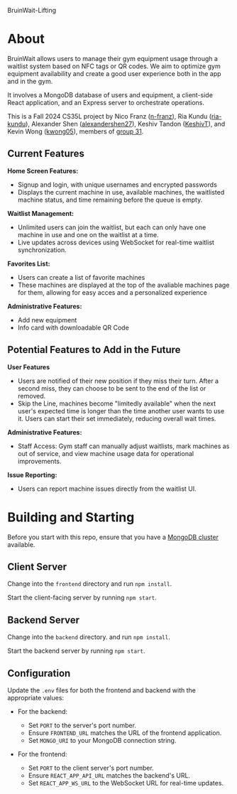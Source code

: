 BruinWait-Lifting
# About
BruinWait allows users to manage their gym equipment usage through a waitlist system based on NFC tags or QR codes. We aim to optimize gym equipment availability and create a good user experience both in the app and in the gym.

It involves a MongoDB database of users and equipment, a client-side React application, and an Express server to orchestrate operations.

This is a Fall 2024 CS35L project by Nico Franz ([n-franz](https://github.com/n-franz)), Ria Kundu ([ria-kundu](https://github.com/ria-kundu)), Alexander Shen ([alexandershen27](https://github.com/alexandershen27)), Keshiv Tandon ([KeshivT](https://github.com/KeshivT)), and Kevin Wong ([kwong05](https://github.com/kwong05)), members of [group 31](https://docs.google.com/spreadsheets/d/197j2UxHFPtvOMseaxZuWUV0CE0oJPkdMcMjlUsVwgwI/edit?gid=1172905667#gid=1172905667&range=B176:B181).

## Current Features
**Home Screen Features:**
- Signup and login, with unique usernames and encrypted passwords
- Displays the current machine in use, available machines, the waitlisted machine status, and time remaining before the queue is empty.

**Waitlist Management:**
- Unlimited users can join the waitlist, but each can only have one machine in use and one on the waitlist at a time.
- Live updates across devices using WebSocket for real-time waitlist synchronization.

**Favorites List:** 
- Users can create a list of favorite machines 
- These machines are displayed at the top of the avaliable machines page for them, allowing for easy acces and a personalized experience

**Administrative Features:**
- Add new equipment
- Info card with downloadable QR Code

## Potential Features to Add in the Future
**User Features**
- Users are notified of their new position if they miss their turn. After a second miss, they can choose to be sent to the end of the list or removed.
- Skip the Line, machines become "limitedly available" when the next user's expected time is longer than the time another user wants to use it. Users can start their set immediately, reducing overall wait times.

**Administrative Features:**
- Staff Access: Gym staff can manually adjust waitlists, mark machines as out of service, and view machine usage data for operational improvements.

**Issue Reporting:**
- Users can report machine issues directly from the waitlist UI.

# Building and Starting
Before you start with this repo, ensure that you have a [MongoDB cluster](https://www.mongodb.com/) available.

## Client Server
Change into the ```frontend``` directory and run ```npm install```.

Start the client-facing server by running
```npm start```.

## Backend Server
Change into the ```backend``` directory. and run ```npm install```.

Start the backend server by running
```npm start```.

## Configuration
Update the `.env` files for both the frontend and backend with the appropriate values:

- For the backend:
  - Set `PORT` to the server's port number.
  - Ensure `FRONTEND_URL` matches the URL of the frontend application.
  - Set `MONGO_URI` to your MongoDB connection string.

- For the frontend:
  - Set `PORT` to the client server's port number.
  - Ensure `REACT_APP_API_URL` matches the backend's URL.
  - Set `REACT_APP_WS_URL` to the WebSocket URL for real-time updates.